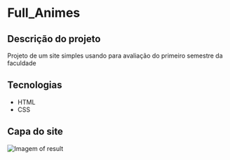 # Full_Animes

## Descrição do projeto

Projeto de um site simples usando para avaliação do primeiro semestre da faculdade

## Tecnologias

- HTML
- CSS
## Capa do site
![Imagem of result](https://full--animes.000webhostapp.com/imag/header.png)
